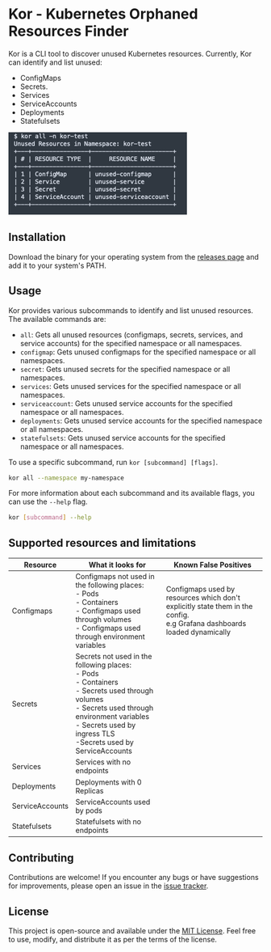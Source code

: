 # Kor - Kubernetes Orphaned Resources Finder

Kor is a CLI tool to discover unused Kubernetes resources. Currently, Kor can identify and list unused:
- ConfigMaps  
- Secrets.
- Services
- ServiceAccounts
- Deployments
- Statefulsets

![Kor Screenshot](/images/screenshot.png)

## Installation

Download the binary for your operating system from the [releases page](https://github.com/yonahd/kor/releases) and add it to your system's PATH.

## Usage

Kor provides various subcommands to identify and list unused resources. The available commands are:

- `all`: Gets all unused resources (configmaps, secrets, services, and service accounts) for the specified namespace or all namespaces.
- `configmap`: Gets unused configmaps for the specified namespace or all namespaces.
- `secret`: Gets unused secrets for the specified namespace or all namespaces.
- `services`: Gets unused services for the specified namespace or all namespaces.
- `serviceaccount`: Gets unused service accounts for the specified namespace or all namespaces.
- `deployments`: Gets unused service accounts for the specified namespace or all namespaces.
- `statefulsets`: Gets unused service accounts for the specified namespace or all namespaces.

To use a specific subcommand, run `kor [subcommand] [flags]`.

```sh
kor all --namespace my-namespace
```

For more information about each subcommand and its available flags, you can use the `--help` flag.

```sh
kor [subcommand] --help
```

## Supported resources and limitations

| Resource        | What it looks for                                                                                                                                                                                                                  | Known False Positives                                                                                                        |
|-----------------|------------------------------------------------------------------------------------------------------------------------------------------------------------------------------------------------------------------------------------|------------------------------------------------------------------------------------------------------------------------------|
| Configmaps      | Configmaps not used in the following places:<br/>- Pods<br/>- Containers <br/>- Configmaps used through volumes <br/>- Configmaps used through environment variables                                                               | Configmaps used by resources which don't explicitly state them in the config.<br/> e.g Grafana dashboards loaded dynamically |
| Secrets         | Secrets not used in the following places:<br/>- Pods<br/>- Containers <br/>- Secrets used through volumes <br/>- Secrets used through environment variables<br/>- Secrets used by ingress TLS<br/>-Secrets used by ServiceAccounts |                                                                                                                              |
| Services        | Services with no endpoints                                                                                                                                                                                                         |                                                                                                                              |
| Deployments     | Deployments with 0 Replicas                                                                                                                                                                                                        |                                                                                                                              |
| ServiceAccounts | ServiceAccounts used by pods                                                                                                                                                                                                       |                                                                                                                              |
| Statefulsets    | Statefulsets with no endpoints                                                                                                                                                                                                     |                                                                                                                              |


## Contributing

Contributions are welcome! If you encounter any bugs or have suggestions for improvements, please open an issue in the [issue tracker](https://github.com/yonahd/kor/issues).

## License

This project is open-source and available under the [MIT License](LICENSE). Feel free to use, modify, and distribute it as per the terms of the license.

